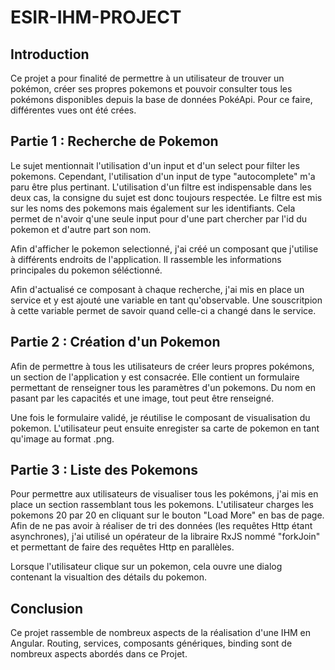 # ESIR-IHM-PROJECT

## Introduction

Ce projet a pour finalité de permettre à un utilisateur de trouver un pokémon, créer ses propres pokemons et pouvoir consulter tous les pokémons disponibles depuis la base de données PokéApi.
Pour ce faire, différentes vues ont été crées.

## Partie 1 : Recherche de Pokemon

Le sujet mentionnait l'utilisation d'un input et d'un select pour filter les pokemons. Cependant, l'utilisation d'un input de type "autocomplete" m'a paru être plus pertinant. L'utilisation d'un filtre est indispensable dans les deux cas, la consigne du sujet est donc toujours respectée. Le filtre est mis sur les noms des pokemons mais également sur les identifiants. Cela permet de n'avoir q'une seule input pour d'une part chercher par l'id du pokemon et d'autre part son nom.

Afin d'afficher le pokemon selectionné, j'ai créé un composant que j'utilise à différents endroits de l'application.
Il rassemble les informations principales du pokemon séléctionné.

Afin d'actualisé ce composant à chaque recherche, j'ai mis en place un service et y est ajouté une variable en tant qu'observable.
Une souscritpion à cette variable permet de savoir quand celle-ci a changé dans le service.

## Partie 2 : Création d'un Pokemon

Afin de permettre à tous les utilisateurs de créer leurs propres pokémons, un section de l'application y est consacrée.
Elle contient un formulaire permettant de renseigner tous les paramètres d'un pokemons.
Du nom en pasant par les capacités et une image, tout peut être renseigné.

Une fois le formulaire validé, je réutilise le composant de visualisation du pokemon. L'utilisateur peut ensuite enregister sa carte de pokemon en tant qu'image au format .png.

## Partie 3 : Liste des Pokemons

Pour permettre aux utilisateurs de visualiser tous les pokémons, j'ai mis en place un section rassemblant tous les pokemons. L'utilisateur charges les pokemons 20 par 20 en cliquant sur le bouton "Load More" en bas de page.
Afin de ne pas avoir à réaliser de tri des données (les requêtes Http étant asynchrones), j'ai utilisé un opérateur de la libraire RxJS nommé "forkJoin" et permettant de faire des requêtes Http en parallèles.

Lorsque l'utilisateur clique sur un pokemon, cela ouvre une dialog contenant la visualtion des détails du pokemon.

## Conclusion

Ce projet rassemble de nombreux aspects de la réalisation d'une IHM en Angular. Routing, services, composants génériques, binding sont de nombreux aspects abordés dans ce Projet.

